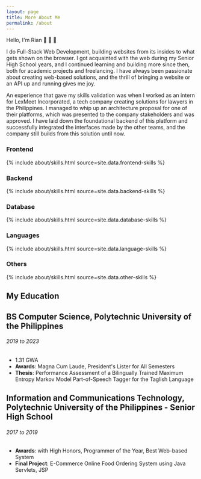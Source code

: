 ```yaml
---
layout: page
title: More About Me
permalink: /about
---
```


Hello, I'm Rian :wave: :wave: :wave:

I do Full-Stack Web Development, building websites from its insides to
what gets shown on the browser. I got acquainted with the web during my
Senior High School years, and I continued learning and building more
since then, both for academic projects and freelancing.
I have always been passionate about creating web-based solutions,
and the thrill of bringing a website or an API up and running gives me joy.

An experience that gave my skills validation was when I worked as an intern
for LexMeet Incorporated, a tech company creating solutions for lawyers in the
Philippines. I managed to whip up an architecture proposal for one of their
platforms, which was presented to the company stakeholders and was approved.
I have laid down the foundational backend of this platform and successfully
integrated the interfaces made by the other teams, and the company still
builds from this solution until now.

<section class="row justify-content-center mt-4 mb-4">
  <div class="col-md-4 p-3">
    <h3>Frontend</h3>
    {% include about/skills.html source=site.data.frontend-skills %}
  </div>
  <div class="col-md-4 p-3">
    <h3>Backend</h3>
    {% include about/skills.html source=site.data.backend-skills %}
  </div>
  <div class="col-md-4 p-3">
    <h3>Database</h3>
    {% include about/skills.html source=site.data.database-skills %}
  </div>
  <div class="col-md-4 p-3">
    <h3>Languages</h3>
    {% include about/skills.html source=site.data.language-skills %}
  </div>
  <div class="col-md-4 p-3">
    <h3>Others</h3>
    {% include about/skills.html source=site.data.other-skills %}
  </div>
</section>

<section class="mb-5">
  <h2>My Education</h2>
  <div class="col mt-4">
    <div class="timeline-body bg-themed">
      <!-- College -->
      <div class="timeline-item">
        <div class="content">
          <h2>BS Computer Science, Polytechnic University of the Philippines</h2>
          <h6 class="date">2019 to 2023</h6>
          <ul>
            <li>1.31 GWA</li>
            <li>
              <b>Awards</b>:
              Magna Cum Laude, President's Lister for All Semesters
            </li>
            <li>
              <b>Thesis</b>:
              Performance Assessment of a Bilingually Trained Maximum
              Entropy Markov Model Part-of-Speech Tagger for the Taglish
              Language
            </li>
          </ul>
        </div>
      </div>
      <!-- Senior High School -->
      <div class="timeline-item">
        <div class="content">
          <h2>
            Information and Communications Technology,
            Polytechnic University of the Philippines - Senior High School
          </h2>
          <h6 class="date">2017 to 2019</h6>
          <ul>
            <li>
              <b>Awards</b>:
              with High Honors, Programmer of the Year, Best Web-based System
            </li>
            <li>
              <b>Final Project</b>: E-Commerce Online Food Ordering System
              using Java Servlets, JSP
            </li>
          </ul>
        </div>
      </div>
    </div>
  </div>
</section>
